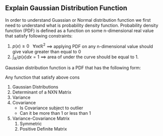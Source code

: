 

## Explain Gaussian Distribution Function ##

In order to understand Guassian or Normal distribution function we first need to understand what is probability density function. Probability density function (PDF) is defined as a function on some n-dimensional real value that satisfy following constraints:

1. $p(x) \geq 0 ~~~\forall x \epsilon \mathbb{R}^2$ ==> applying PDF on any n-dimensional value should give value greater than equal to 0 
2. $\int_{\mathbb{R}^2}p(x)dx = 1$ ==>  area of under the curve should be equal to 1.

Gaussian distribution function is a PDF that has the following form:

Any function that satisfy above cons

1. Gaussian Distributions
2. Determinant of a NXN Matrix
3. Variance
4. Covariance
	- Is Covariance subject to outlier
	- Can it be more than 1 or less than 1
5. Variance-Covariance Matrix
	1. Symmetric
	2. Positive Definite Matrix 

